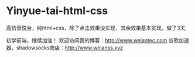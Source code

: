 # Yinyue-tai-html-css
高仿音悦台，纯html+css，除了点击效果没实现，其余效果基本实现，做了3天,  

初学前端，继续加油！
欢迎访问我的博客：http://www.weiantec.com
谷歌加速器，shadowsocks商店：http://www.weianss.xyz
